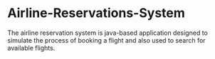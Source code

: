 # Airline-Reservations-System
The airline reservation system is java-based application designed to simulate the process of booking a flight and also used to search for available flights.
